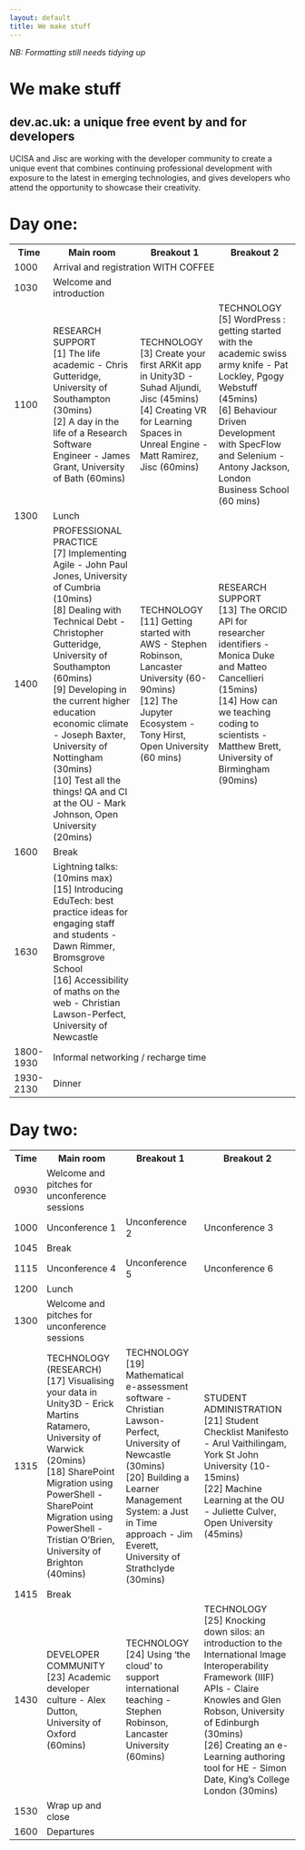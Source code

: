 ```yaml
---
layout: default
title: We make stuff
---
```

_NB: Formatting still needs tidying up_

# We make stuff
## dev.ac.uk: a unique free event by and for developers

UCISA and Jisc are working with the developer community to create a unique event that combines continuing professional development with exposure to the latest in emerging technologies, and gives developers who attend the opportunity to showcase their creativity.
 
# Day one:

<table>
<tr>
  <th>Time</th>
  <th>Main room</th>
  <th>Breakout 1</th>
  <th>Breakout 2</th>
</tr>
<tr>
  <td>1000</td>
  <td colspan="3">Arrival and registration WITH COFFEE</td>
</tr>
<tr>
  <td>1030</td>
  <td>Welcome and introduction</td>
  <td></td>
  <td></td>
</tr>
<tr><td>1100</td>
  <td>
    RESEARCH SUPPORT<br/>
    [1] The life academic - Chris Gutteridge, University of Southampton (30mins)<br/>
    [2] A day in the life of a Research Software Engineer - James Grant, University of Bath (60mins)<br/>
  </td>
  <td>
    TECHNOLOGY<br/>
    [3] Create your first ARKit app in Unity3D - Suhad Aljundi, Jisc (45mins)<br/>
    [4] Creating VR for Learning Spaces in Unreal Engine - Matt Ramirez, Jisc (60mins)<br/>
  </td>
  <td>
    TECHNOLOGY<br/>
    [5] WordPress : getting started with the academic swiss army knife - Pat Lockley, Pgogy Webstuff (45mins)<br/>
    [6] Behaviour Driven Development with SpecFlow and Selenium - Antony Jackson, London Business School (60 mins)<br/>
  </td>
</tr>
<tr><td>1300</td><td colspan="3">Lunch</td>
</tr>
<tr><td>1400</td>
  <td>
    PROFESSIONAL PRACTICE<br/>
    [7] Implementing Agile - John Paul Jones, University of Cumbria (10mins)<br/>
    [8] Dealing with Technical Debt - Christopher Gutteridge, University of Southampton (60mins)<br/>
    [9] Developing in the current higher education economic climate - Joseph Baxter, University of Nottingham (30mins)<br/>
    [10] Test all the things! QA and CI at the OU - Mark Johnson, Open University (20mins)<br/>
  <td>
    TECHNOLOGY<br/>
    [11] Getting started with AWS - Stephen Robinson, Lancaster University (60-90mins)<br/>
    [12] The Jupyter Ecosystem - Tony Hirst, Open University (60 mins)<br/>
  </td>
  <td>
    RESEARCH SUPPORT<br/>
    [13] The ORCID API for researcher identifiers - Monica Duke and Matteo Cancellieri (15mins)<br/>
    [14] How can we teaching coding to scientists - Matthew Brett, University of Birmingham (90mins)<br/>
  </td>
</tr>
<tr><td>1600</td><td colspan="3">Break</td>
</tr>
<tr><td>1630</td>
  <td>
  Lightning talks: (10mins max)<br/>
  [15] Introducing EduTech: best practice ideas for engaging staff and students - Dawn Rimmer, Bromsgrove School<br/>
  [16] Accessibility of maths on the web - Christian Lawson-Perfect, University of Newcastle<br/>
  </td>
  <td>
  </td>
  <td>
  </td>
</tr>
<tr><td>1800-1930</td><td colspan="3">Informal networking / recharge time</td>
</tr>
<tr><td>1930-2130</td><td colspan="3">Dinner</td>
</tr>
</table>

# Day two:

<table>
<tr>
  <th>Time</th>
  <th>Main room</th>
  <th>Breakout 1</th>
  <th>Breakout 2</th>
</tr>
<tr>
  <td>0930</td>
  <td>Welcome and pitches for unconference sessions</td>
  <td></td>
  <td></td>
</tr>
<tr>
  <td>1000</td>
  <td>Unconference 1</td>
  <td>Unconference 2</td>
  <td>Unconference 3</td>
</tr>
<tr><td>1045</td><td colspan="3">Break</td>
</tr>
<tr>
  <td>1115</td>
  <td>Unconference 4</td>
  <td>Unconference 5</td>
  <td>Unconference 6</td>
</tr>
<tr><td>1200</td><td colspan="3">Lunch</td>
</tr>
<tr>
  <td>1300</td>
  <td>Welcome and pitches for unconference sessions</td>
  <td></td>
  <td></td>
</tr>
<tr>
  <td>1315</td>
  <td>
    TECHNOLOGY (RESEARCH)<br/>
    [17] Visualising your data in Unity3D - Erick Martins Ratamero, University of Warwick (20mins)<br/>
    [18] SharePoint Migration using PowerShell - SharePoint Migration using PowerShell - Tristian O’Brien, University of Brighton (40mins)<br/>
  </td>
  <td>
    TECHNOLOGY<br/>
    [19] Mathematical e-assessment software - Christian Lawson-Perfect, University of Newcastle (30mins)<br/>
    [20] Building a Learner Management System: a Just in Time approach - Jim Everett, University of Strathclyde (30mins)<br/>
  </td>
  <td>
    STUDENT ADMINISTRATION<br/>
    [21] Student Checklist Manifesto - Arul Vaithilingam, York St John University (10-15mins)<br/>
    [22] Machine Learning at the OU -  Juliette Culver, Open University (45mins)<br/>
  </td>
</tr>
<tr><td>1415</td><td colspan="3">Break</td>
</tr>
<tr>
  <td>1430</td>
  <td>
    DEVELOPER COMMUNITY<br/>
    [23] Academic developer culture - Alex Dutton, University of Oxford (60mins)<br/>
  </td>
  <td>
    TECHNOLOGY<br/>
    [24] Using ‘the cloud’ to support international teaching - Stephen Robinson, Lancaster University (60mins)<br/>
  </td>
  <td>
    TECHNOLOGY<br/>
    [25] Knocking down silos: an introduction to the International Image Interoperability Framework (IIIF) APIs - Claire Knowles and Glen Robson, University of Edinburgh (30mins)<br/>
    [26] Creating an e-Learning authoring tool for HE - Simon Date, King’s College London (30mins)<br/>
  </td>
</tr>
<tr><td>1530</td><td>Wrap up and close</td><td></td><td></td>
</tr>
<tr><td>1600</td><td colspan="3">Departures
</tr>
</table>

